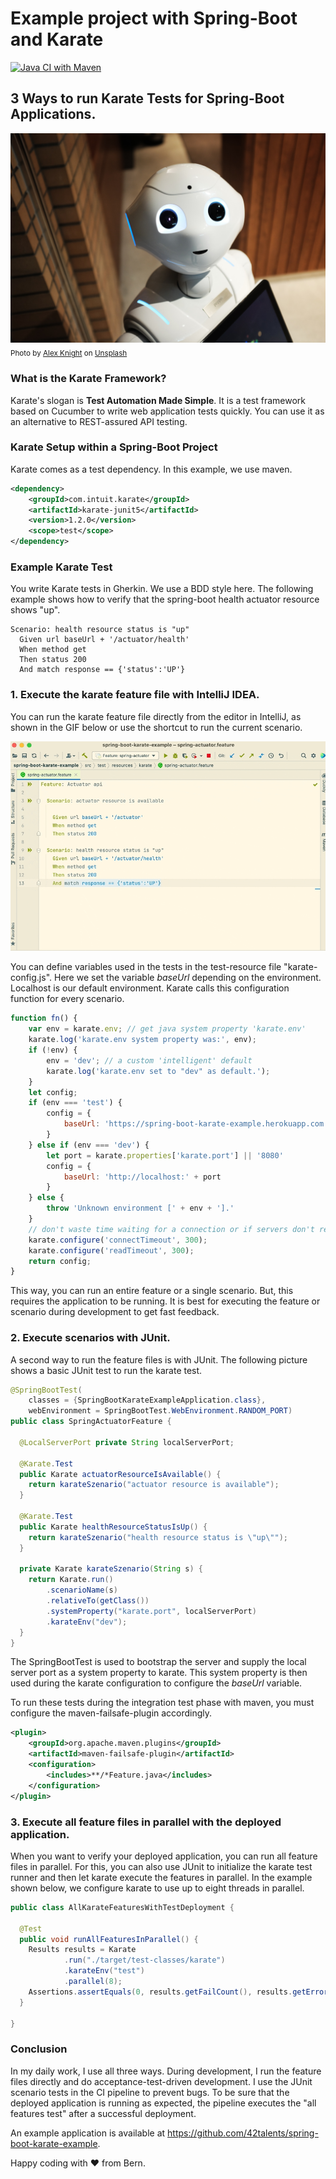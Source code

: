 # Example project with Spring-Boot and Karate

[![Java CI with Maven](https://github.com/42talents/spring-boot-karate-example/actions/workflows/maven.yml/badge.svg)](https://github.com/42talents/spring-boot-karate-example/actions/workflows/maven.yml)


## 3 Ways to run Karate Tests for Spring-Boot Applications.

![](alex-knight-2EJCSULRwC8-unsplash.jpg)
<sub>
Photo by <a href="https://unsplash.com/@agk42?utm_source=unsplash&utm_medium=referral&utm_content=creditCopyText">Alex Knight</a> on <a href="https://unsplash.com/s/photos/automation?utm_source=unsplash&utm_medium=referral&utm_content=creditCopyText">Unsplash</a>
</sub>

### What is the Karate Framework?
Karate's slogan is **Test Automation Made Simple**. It is a test framework based on Cucumber to write web application tests quickly. You can use it as an alternative to REST-assured API testing.

### Karate Setup within a Spring-Boot Project
Karate comes as a test dependency. In this example, we use maven.
```xml
<dependency>
    <groupId>com.intuit.karate</groupId>
    <artifactId>karate-junit5</artifactId>
    <version>1.2.0</version>
    <scope>test</scope>
</dependency>
```

### Example Karate Test
You write Karate tests in Gherkin. We use a BDD style here. The following example shows how to verify that the spring-boot health actuator resource shows "up".
```gherkin
Scenario: health resource status is "up"
  Given url baseUrl + '/actuator/health'
  When method get
  Then status 200
  And match response == {'status':'UP'}
```


### 1. Execute the karate feature file with IntelliJ IDEA.

You can run the karate feature file directly from the editor in IntelliJ, as shown in the GIF below or use the shortcut to run the current scenario.

![Execute Karate Feature From Editor](run_karate_feature_1.gif)

You can define variables used in the tests in the test-resource file "karate-config.js". Here we set the variable *baseUrl* depending on the environment. Localhost is our default environment. Karate calls this configuration function for every scenario.

```javascript
function fn() {
    var env = karate.env; // get java system property 'karate.env'
    karate.log('karate.env system property was:', env);
    if (!env) {
        env = 'dev'; // a custom 'intelligent' default
        karate.log('karate.env set to "dev" as default.');
    }
    let config;
    if (env === 'test') {
        config = {
            baseUrl: 'https://spring-boot-karate-example.herokuapp.com'
        }
    } else if (env === 'dev') {
        let port = karate.properties['karate.port'] || '8080'
        config = {
            baseUrl: 'http://localhost:' + port
        }
    } else {
        throw 'Unknown environment [' + env + '].'
    }
    // don't waste time waiting for a connection or if servers don't respond within 0,3 seconds
    karate.configure('connectTimeout', 300);
    karate.configure('readTimeout', 300);
    return config;
}
```

This way, you can run an entire feature or a single scenario. But, this requires the application to be running. It is best for executing the feature or scenario during development to get fast feedback.


### 2. Execute scenarios with JUnit.

A second way to run the feature files is with JUnit. The following picture shows a basic JUnit test to run the karate test.

```java
@SpringBootTest(
    classes = {SpringBootKarateExampleApplication.class},
    webEnvironment = SpringBootTest.WebEnvironment.RANDOM_PORT)
public class SpringActuatorFeature {

  @LocalServerPort private String localServerPort;

  @Karate.Test
  public Karate actuatorResourceIsAvailable() {
    return karateSzenario("actuator resource is available");
  }

  @Karate.Test
  public Karate healthResourceStatusIsUp() {
    return karateSzenario("health resource status is \"up\"");
  }

  private Karate karateSzenario(String s) {
    return Karate.run()
        .scenarioName(s)
        .relativeTo(getClass())
        .systemProperty("karate.port", localServerPort)
        .karateEnv("dev");
  }
}
```

The SpringBootTest is used to bootstrap the server and supply the local server port as a system property to karate. This system property is then used during the karate configuration to configure the *baseUrl* variable.

To run these tests during the integration test phase with maven, you must configure the maven-failsafe-plugin accordingly.

```xml
<plugin>
    <groupId>org.apache.maven.plugins</groupId>
    <artifactId>maven-failsafe-plugin</artifactId>
    <configuration>
        <includes>**/*Feature.java</includes>
    </configuration>
</plugin>
```


### 3. Execute all feature files in parallel with the deployed application.

When you want to verify your deployed application, you can run all feature files in parallel.
For this, you can also use JUnit to initialize the karate test runner and then let karate execute the features in parallel.
In the example shown below, we configure karate to use up to eight threads in parallel.
```java
public class AllKarateFeaturesWithTestDeployment {

  @Test
  public void runAllFeaturesInParallel() {
    Results results = Karate
            .run("./target/test-classes/karate")
            .karateEnv("test")
            .parallel(8);
    Assertions.assertEquals(0, results.getFailCount(), results.getErrorMessages());
  }
  
}
```

### Conclusion

In my daily work, I use all three ways.
During development, I run the feature files directly and do acceptance-test-driven development.
I use the JUnit scenario tests in the CI pipeline to prevent bugs.
To be sure that the deployed application is running as expected, the pipeline executes the "all features test" after a successful deployment.

An example application is available at https://github.com/42talents/spring-boot-karate-example.

Happy coding with ❤️ from Bern.
